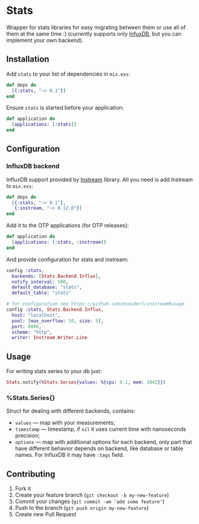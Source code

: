 # Stats

Wrapper for stats libraries for easy migrating between them or use all of them at the same time :)
(currently supports only [InfuxDB](https://github.com/mneudert/instream), but you can implement
your own backend).

## Installation

Add `stats` to your list of dependencies in `mix.exs`:

```elixir
def deps do
  [{:stats, "~> 0.1"}]
end
```

Ensure `stats` is started before your application:

```elixir
def application do
  [applications: [:stats]]
end
```

## Configuration

### InfluxDB backend

InfluxDB support provided by [Instream](https://github.com/mneudert/instream) library. All you need
is add Instream to `mix.exs`:

```elixir
def deps do
  [{:stats, "~> 0.1"},
   {:instream, "~> 0.12.0"}]
end
```

Add it to the OTP applications (for OTP releases):

```elixir
def application do
  [applications: [:stats, :instream]]
end
```

And provide configuration for stats and instream:

```elixir
config :stats,
  backends: [Stats.Backend.Influx],
  notify_interval: 500,
  default_database: "stats",
  default_table: "stats"

# for configuration see https://github.com/mneudert/instream#usage
config :stats, Stats.Backend.Influx,
  host: "localhost",
  pool: [max_overflow: 10, size: 5],
  port: 8086,
  scheme: "http",
  writer: Instream.Writer.Line
```

## Usage

For writing stats series to your db just:

```elixir
Stats.notify(%Stats.Series{values: %{cpu: 0.1, mem: 1042}})
```

### %Stats.Series{}

Struct for dealing with different backends, contains:

* `values` — map with your measurements;
* `timestamp` — timestamp, if `nil` it uses current time with nanoseconds precision;
* `options` — map with additional options for each backend, only part that have different behavior
  depends on backend, like database or table names. For InfluxDB it may have `:tags` field.

## Contributing

1. Fork it
2. Create your feature branch (`git checkout -b my-new-feature`)
3. Commit your changes (`git commit -am 'add some feature'`)
4. Push to the branch (`git push origin my-new-feature`)
5. Create new Pull Request
